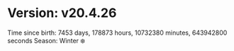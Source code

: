 # Version: v20.4.26
Time since birth: 7453 days, 178873 hours, 10732380 minutes, 643942800 seconds
Season: Winter ❄️
